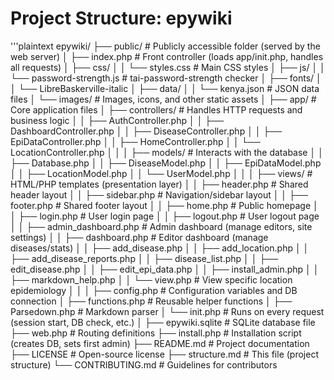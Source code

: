 # Project Structure: epywiki
'''plaintext
epywiki/
├── public/ # Publicly accessible folder (served by the web server)
│ ├── index.php # Front controller (loads app/init.php, handles all requests)
│ ├── css/
│ │ └── styles.css # Main CSS styles
│ ├── js/
│ │ └── password-strength.js # tai-password-strength checker
│ ├── fonts/
│ │ └── LibreBaskerville-italic
│ ├── data/
│ │ └── kenya.json # JSON data files
│ └── images/ # Images, icons, and other static assets
│
├── app/ # Core application files
│ ├── controllers/ # Handles HTTP requests and business logic
│ │ ├── AuthController.php
│ │ ├── DashboardController.php
│ │ ├── DiseaseController.php
│ │ ├── EpiDataController.php
│ │ ├── HomeController.php
│ │ └── LocationController.php
│ │
│ ├── models/ # Interacts with the database
│ │ ├── Database.php
│ │ ├── DiseaseModel.php
│ │ ├── EpiDataModel.php
│ │ ├── LocationModel.php
│ │ └── UserModel.php
│ │
│ ├── views/ # HTML/PHP templates (presentation layer)
│ │ ├── header.php # Shared header layout
│ │ ├── sidebar.php # Navigation/sidebar layout
│ │ ├── footer.php # Shared footer layout
│ │ ├── home.php # Public homepage
│ │ ├── login.php # User login page
│ │ ├── logout.php # User logout page
│ │ ├── admin_dashboard.php # Admin dashboard (manage editors, site settings)
│ │ ├── dashboard.php # Editor dashboard (manage diseases/stats)
│ │ ├── add_disease.php
│ │ ├── add_location.php
│ │ ├── add_disease_reports.php
│ │ ├── disease_list.php
│ │ ├── edit_disease.php
│ │ ├── edit_epi_data.php
│ │ ├── install_admin.php
│ │ ├── markdown_help.php
│ │ └── view.php # View specific location epidemiology
│ │
│ ├── config.php # Configuration variables and DB connection
│ ├── functions.php # Reusable helper functions
│ ├── Parsedown.php # Markdown parser
│ └── init.php # Runs on every request (session start, DB check, etc.)
│
├── epywiki.sqlite # SQLite database file
├── web.php # Routing definitions
├── install.php # Installation script (creates DB, sets first admin)
├── README.md # Project documentation
├── LICENSE # Open-source license
├── structure.md # This file (project structure)
└── CONTRIBUTING.md # Guidelines for contributors
